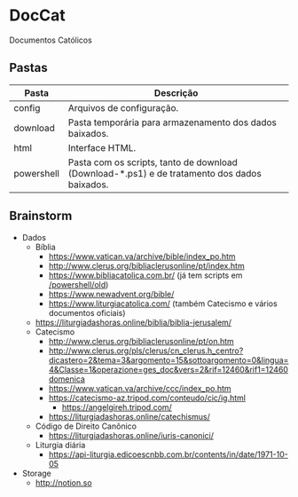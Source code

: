 # DocCat
 Documentos Católicos

## Pastas

| Pasta | Descrição |
|---|---|
| config | Arquivos de configuração. |
| download | Pasta temporária para armazenamento dos dados baixados. |
| html | Interface HTML. |
| powershell | Pasta com os scripts, tanto de download (Download-*.ps1) e de tratamento dos dados baixados. |

## Brainstorm

* Dados
	* Bíblia
		* https://www.vatican.va/archive/bible/index_po.htm
		* http://www.clerus.org/bibliaclerusonline/pt/index.htm
		* https://www.bibliacatolica.com.br/ (já tem scripts em [/powershell/old](/powershell/old))
		* https://www.newadvent.org/bible/
		* https://www.liturgiacatolica.com/ (também Catecismo e vários documentos oficiais)
	* https://liturgiadashoras.online/biblia/biblia-jerusalem/
	* Catecismo
		* http://www.clerus.org/bibliaclerusonline/pt/on.htm
		* http://www.clerus.org/pls/clerus/cn_clerus.h_centro?dicastero=2&tema=3&argomento=15&sottoargomento=0&lingua=4&Classe=1&operazione=ges_doc&vers=2&rif=12460&rif1=12460domenica
		* https://www.vatican.va/archive/ccc/index_po.htm
		* https://catecismo-az.tripod.com/conteudo/cic/ig.html
			* https://angelgireh.tripod.com/
		* https://liturgiadashoras.online/catechismus/
	* Código de Direito Canônico
		* https://liturgiadashoras.online/iuris-canonici/
	* Liturgia diária
		* https://api-liturgia.edicoescnbb.com.br/contents/in/date/1971-10-05
* Storage
	* http://notion.so
